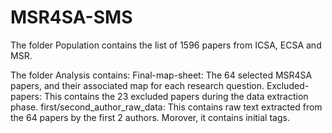 # MSR4SA-SMS
 
The folder Population contains the list of 1596 papers from ICSA, ECSA and MSR.

The folder Analysis contains:
Final-map-sheet: The 64 selected MSR4SA papers, and their associated map for each research question. Excluded-papers: This contains the 23 excluded papers during the data extraction phase.
first/second_author_raw_data: This contains raw text extracted from the 64 papers by the first 2 authors. Morover, it contains initial tags.